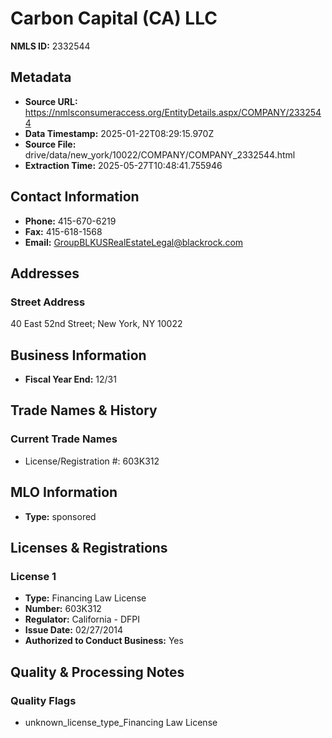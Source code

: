 # Carbon Capital (CA) LLC

**NMLS ID:** 2332544

## Metadata
- **Source URL:** https://nmlsconsumeraccess.org/EntityDetails.aspx/COMPANY/2332544
- **Data Timestamp:** 2025-01-22T08:29:15.970Z
- **Source File:** drive/data/new_york/10022/COMPANY/COMPANY_2332544.html
- **Extraction Time:** 2025-05-27T10:48:41.755946

## Contact Information
- **Phone:** 415-670-6219
- **Fax:** 415-618-1568
- **Email:** GroupBLKUSRealEstateLegal@blackrock.com

## Addresses
### Street Address
40 East 52nd Street; New York, NY 10022

## Business Information
- **Fiscal Year End:** 12/31

## Trade Names & History
### Current Trade Names
- License/Registration #: 603K312

## MLO Information
- **Type:** sponsored

## Licenses & Registrations

### License 1
- **Type:** Financing Law License
- **Number:** 603K312
- **Regulator:** California - DFPI
- **Issue Date:** 02/27/2014
- **Authorized to Conduct Business:** Yes

## Quality & Processing Notes
### Quality Flags
- unknown_license_type_Financing Law License
